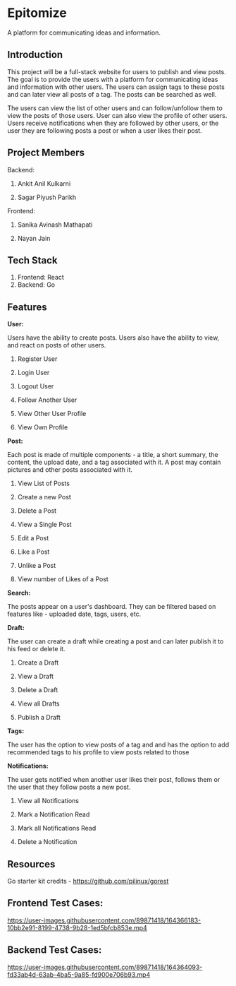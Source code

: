 
# Epitomize

A platform for communicating ideas and information.


## Introduction

This project will be a full-stack website for users to publish and view posts. The goal is to provide the users with a platform for communicating ideas and information with other users. The users can assign tags to these posts and can later view all posts of a tag. The posts can be searched as well.

The users can view the list of other users and can follow/unfollow them to view the posts of those users. User can also view the profile of other users. Users receive notifications when they are followed by other users, or the user they are following posts a post or when a user likes their post.
  

## Project Members

Backend:

1. Ankit Anil Kulkarni

2. Sagar Piyush Parikh

Frontend:

1. Sanika Avinash Mathapati

2. Nayan Jain

  
## Tech Stack

 1. Frontend: React
 2. Backend: Go

   
## Features

**User:**

Users have the ability to create posts. Users also have the ability to view, and react on posts of other users.

1. Register User

2. Login User

3. Logout User

4. Follow Another User

5. View Other User Profile

6. View Own Profile
 

**Post:**

Each post is made of multiple components - a title, a short summary, the content, the upload date, and a tag associated with it. A post may contain pictures and other posts associated with it.

1. View List of Posts

2. Create a new Post

3. Delete a Post

4. View a Single Post

5. Edit a Post

6. Like a Post

7. Unlike a Post

8. View number of Likes of a Post

**Search:**

The posts appear on a user's dashboard. They can be filtered based on features like - uploaded date, tags, users, etc.

**Draft:**

The user can create a draft while creating a post and can later publish it to his feed or delete it.

1. Create a Draft

2. View a Draft

3. Delete a Draft

4. View all Drafts

5. Publish a Draft

**Tags:**

The user has the option to view posts of a tag and and has the option to add recommended tags to his profile to view posts related to those

**Notifications:**

The user gets notified when another user likes their post, follows them or the user that they follow posts a new post.

1. View all Notifications

2. Mark a Notification Read

3. Mark all Notifications Read

4. Delete a Notification

## Resources

Go starter kit credits - https://github.com/pilinux/gorest

## Frontend Test Cases:

https://user-images.githubusercontent.com/89871418/164366183-10bb2e91-8199-4738-9b28-1ed5bfcb853e.mp4

## Backend Test Cases:

https://user-images.githubusercontent.com/89871418/164364093-fd33ab4d-63ab-4ba5-9a85-fd900e706b93.mp4
